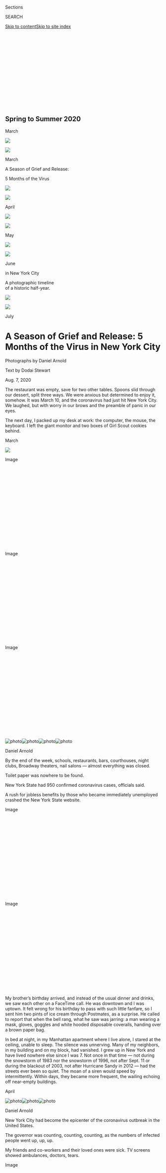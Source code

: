 <div id="app">

<div>

<div>

<div>

<div class="NYTAppHideMasthead css-ikk3s8 e1suatyy0">

<div class="section css-133zg39 e1suatyy2">

<div class="css-eph4ug er09x8g0">

<div class="css-6n7j50">

</div>

<span class="css-1dv1kvn">Sections</span>

<div class="css-10488qs">

<span class="css-1dv1kvn">SEARCH</span>

</div>

[Skip to content](#site-content)[Skip to site index](#site-index)

</div>

<div class="css-10698na e1huz5gh0">

</div>

</div>

</div>

</div>

<div data-aria-hidden="false">

<div id="site-content" role="main">

<div>

<div class="css-1aor85t" style="opacity:0.000000001;z-index:-1;visibility:hidden">

<div class="css-1hqnpie">

<div class="css-epjblv">

<span class="css-17xtcya">[Style](/section/style)</span><span class="css-x15j1o">|</span><span class="css-fwqvlz">A
Season of Grief and Release: 5 Months of the Virus in New York
City</span>

</div>

<div class="css-k008qs">

<div class="css-1iwv8en">

<span class="css-18z7m18"></span>

<div>

</div>

</div>

<span class="css-1n6z4y">https://nyti.ms/2PuJ8l1</span>

<div class="css-1705lsu">

<div class="css-4xjgmj">

<div class="css-4skfbu" role="toolbar" data-aria-label="Social Media Share buttons, Save button, and Comments Panel with current comment count" data-testid="share-tools">

  - 
  - 
  - 
  - 
    
    <div class="css-6n7j50">
    
    </div>

  - 
  - 

</div>

</div>

</div>

</div>

</div>

</div>

<div class="section meteredContent css-1r7ky0e" name="articleBody" itemprop="articleBody">

<div id="00NYC-HISTORIC-TOPPER" class="section interactive-content interactive-size-scoop css-1tqs9x0">

## Spring to Summer 2020

<div class="css-17ih8de interactive-body" data-sourceid="100000007270877">

<div class="g-story g-freebird g-max-limit" data-preview-slug="2020-08-03-nyc-spring-topper">

<div id="g-custom-elem" class="g-container g-dontshow">

<div class="g-container g-month-subheds">

March

</div>

</div>

<div id="g-custom-topper" class="g-container g-historic-topper">

<div class="g-asset g-image g-asset-width-full" style="">

<div role="img">

<div class="g-asset_inner">

![](https://static01.nyt.com/packages/flash/multimedia/ICONS/transparent.png)

![](https://static01.nyt.com/newsgraphics/2020/08/03/nyc-spring-topper/assets/images/march-2000.jpg)

</div>

</div>

<div class="g-source g-add-padding">

<span class="g-caption">March</span>

</div>

</div>

A Season of Grief and Release:

5 Months of the Virus

<div class="g-asset g-image g-asset-width-full" style="">

<div role="img">

<div class="g-asset_inner">

![](https://static01.nyt.com/packages/flash/multimedia/ICONS/transparent.png)

![](https://static01.nyt.com/newsgraphics/2020/08/03/nyc-spring-topper/assets/images/april-2000.jpg)

</div>

</div>

<div class="g-source g-add-padding">

<span class="g-caption">April</span>

</div>

</div>

<div class="g-asset g-image g-asset-width-full" style="">

<div role="img">

<div class="g-asset_inner">

![](https://static01.nyt.com/packages/flash/multimedia/ICONS/transparent.png)

![](https://static01.nyt.com/newsgraphics/2020/08/03/nyc-spring-topper/assets/images/may-alt-2000.jpg)

</div>

</div>

<div class="g-source g-add-padding">

<span class="g-caption">May</span>

</div>

</div>

<div class="g-asset g-image g-asset-width-full" style="">

<div role="img">

<div class="g-asset_inner">

![](https://static01.nyt.com/packages/flash/multimedia/ICONS/transparent.png)

![](https://static01.nyt.com/newsgraphics/2020/08/03/nyc-spring-topper/assets/images/june-2000.jpg)

</div>

</div>

<div class="g-source g-add-padding">

<span class="g-caption">June</span>

</div>

</div>

in New York City

A photographic timeline  
of a historic half-year.

<div class="g-asset g-image g-asset-width-full" style="">

<div role="img">

<div class="g-asset_inner">

![](https://static01.nyt.com/packages/flash/multimedia/ICONS/transparent.png)

![](https://static01.nyt.com/newsgraphics/2020/08/03/nyc-spring-topper/assets/images/july-2000.jpg)

</div>

</div>

<div class="g-source g-add-padding">

<span class="g-caption">July</span>

</div>

</div>

</div>

</div>

</div>

</div>

<div class="css-1fanzo5 StoryBodyCompanionColumn">

<div class="css-53u6y8">

<div class="css-1vkm6nb ehdk2mb0">

# A Season of Grief and Release: 5 Months of the Virus in New York City

</div>

<div class="css-1wlr991">

<div class="css-18e8msd">

<div class="css-1lhhykl epjyd6m0">

<div class="css-1baulvz">

Photographs by
<span class="css-1baulvz last-byline" itemprop="name">Daniel
Arnold</span>

Text by <span class="css-1baulvz last-byline" itemprop="name">Dodai
Stewart</span>

</div>

</div>

</div>

</div>

Aug. 7, 2020

The restaurant was empty, save for two other tables. Spoons slid through
our dessert, split three ways. We were anxious but determined to enjoy
it, somehow. It was March 10, and the coronavirus had just hit New York
City. We laughed, but with worry in our brows and the preamble of panic
in our eyes.

The next day, I packed up my desk at work: the computer, the mouse, the
keyboard. I left the giant monitor and two boxes of Girl Scout cookies
behind.

</div>

</div>

<div id="07nyc-historic-march" class="section interactive-content interactive-size-scoop css-dexdg0">

<div class="css-17ih8de interactive-body" data-sourceid="100000007274281">

<div class="g-container g-month-subheds">

March

</div>

</div>

</div>

<div class="css-79elbk" data-testid="photoviewer-wrapper">

<div class="css-z3e15g" data-testid="photoviewer-wrapper-hidden">

</div>

<div class="css-1a48zt4 ehw59r15" data-testid="photoviewer-children">

![](https://static01.nyt.com/images/2020/08/09/fashion/NYC-HISTORIC-MARCH1/NYC-HISTORIC-SPRING1-articleLarge.jpg?quality=75&auto=webp&disable=upscale)

</div>

</div>

<div class="css-a7yk8a e73j0it0">

<div class="css-1xdhyk6 erfvjey0">

<span class="css-1ly73wi e1tej78p0">Image</span>

<div class="css-zjzyr8">

<div data-testid="lazyimage-container" style="height:257.77777777777777px">

</div>

</div>

</div>

<div class="css-1xdhyk6 erfvjey0">

<span class="css-1ly73wi e1tej78p0">Image</span>

<div class="css-zjzyr8">

<div data-testid="lazyimage-container" style="height:257.77777777777777px">

</div>

</div>

</div>

</div>

<div class="css-79elbk" data-testid="photoviewer-wrapper">

<div class="css-z3e15g" data-testid="photoviewer-wrapper-hidden">

</div>

<div class="css-1a48zt4 ehw59r15" data-testid="photoviewer-children">

<div class="css-1xdhyk6 erfvjey0">

<span class="css-1ly73wi e1tej78p0">Image</span>

<div class="css-zjzyr8">

<div data-testid="lazyimage-container" style="height:256.4888888888889px">

</div>

</div>

</div>

</div>

</div>

<div id="scrolly-instance-1" class="css-72v2ez scrolly-container">

<div class="css-138aqwl">

<div class="css-i4j11y">

![photo](https://static01.nyt.com/images/2020/07/23/fashion/NYC-HISTORIC-MARCH-07/NYC-HISTORIC-MARCH-07-mobileMasterAt3x.jpg)![photo](https://static01.nyt.com/images/2020/07/23/fashion/NYC-HISTORIC-MARCH-10/NYC-HISTORIC-MARCH-10-mobileMasterAt3x.jpg)![photo](https://static01.nyt.com/images/2020/07/23/fashion/NYC-HISTORIC-MARCH-03/NYC-HISTORIC-MARCH-03-mobileMasterAt3x.jpg)![photo](https://static01.nyt.com/images/2020/08/09/fashion/NYC-HISTORIC-MARCH-09/NYC-HISTORIC-MARCH-09-mobileMasterAt3x.jpg)

Daniel Arnold

</div>

</div>

By the end of the week, schools, restaurants, bars, courthouses, night
clubs, Broadway theaters, nail salons — almost everything was closed.

Toilet paper was nowhere to be found.

New York State had 950 confirmed coronavirus cases, officials said.

A rush for jobless benefits by those who became immediately unemployed
crashed the New York State website.

</div>

<div class="css-79elbk" data-testid="photoviewer-wrapper">

<div class="css-z3e15g" data-testid="photoviewer-wrapper-hidden">

</div>

<div class="css-1a48zt4 ehw59r15" data-testid="photoviewer-children">

<div class="css-1xdhyk6 erfvjey0">

<span class="css-1ly73wi e1tej78p0">Image</span>

<div class="css-zjzyr8">

<div data-testid="lazyimage-container" style="height:258.4222222222222px">

</div>

</div>

</div>

</div>

</div>

<div class="css-79elbk" data-testid="photoviewer-wrapper">

<div class="css-z3e15g" data-testid="photoviewer-wrapper-hidden">

</div>

<div class="css-1a48zt4 ehw59r15" data-testid="photoviewer-children">

<div class="css-1xdhyk6 erfvjey0">

<span class="css-1ly73wi e1tej78p0">Image</span>

<div class="css-zjzyr8">

<div data-testid="lazyimage-container" style="height:258.4222222222222px">

</div>

</div>

</div>

</div>

</div>

<div class="css-1fanzo5 StoryBodyCompanionColumn">

<div class="css-53u6y8">

My brother’s birthday arrived, and instead of the usual dinner and
drinks, we saw each other on a FaceTime call. He was downtown and I was
uptown. It felt wrong for his birthday to pass with such little fanfare,
so I sent him two pints of ice cream through Postmates, as a surprise.
He called to report that when the bell rang, what he saw was jarring: a
man wearing a mask, gloves, goggles and white hooded disposable
coveralls, handing over a brown paper bag.

In bed at night, in my Manhattan apartment where I live alone, I stared
at the ceiling, unable to sleep. The silence was unnerving. Many of my
neighbors, in my building and on my block, had vanished. I grew up in
New York and have lived nowhere else since I was 7. Not once in that
time — not during the snowstorm of 1983 nor the snowstorm of 1996, not
after Sept. 11 or during the blackout of 2003, not after Hurricane Sandy
in 2012 — had the streets ever been so quiet. The moan of a siren would
speed by intermittently. Within days, they became more frequent, the
wailing echoing off near-empty buildings.

</div>

</div>

<div id="07nyc-historic-april" class="section interactive-content interactive-size-scoop css-dexdg0">

<div class="css-17ih8de interactive-body" data-sourceid="100000007274207">

<div class="g-container g-month-subheds">

April

</div>

</div>

</div>

<div id="scrolly-instance-2" class="css-72v2ez scrolly-container">

<div class="css-138aqwl">

<div class="css-i4j11y">

![photo](https://static01.nyt.com/images/2020/07/23/fashion/NYC-HISTORIC-APRIL/NYC-HISTORIC-APRIL-mobileMasterAt3x.jpg)![photo](https://static01.nyt.com/images/2020/08/09/fashion/NYC-HISTORIC-APRIL-02/NYC-HISTORIC-APRIL-02-mobileMasterAt3x-v2.jpg)![photo](https://static01.nyt.com/images/2020/08/09/fashion/NYC-HISTORIC-APRIL-05/NYC-HISTORIC-APRIL-05-mobileMasterAt3x.jpg)

Daniel Arnold

</div>

</div>

New York City had become the epicenter of the coronavirus outbreak in
the United States.

The governor was counting, counting, counting, as the numbers of
infected people went up, up, up.

My friends and co-workers and their loved ones were sick. TV screens
showed ambulances, doctors, tears.

</div>

<div class="css-79elbk" data-testid="photoviewer-wrapper">

<div class="css-z3e15g" data-testid="photoviewer-wrapper-hidden">

</div>

<div class="css-1a48zt4 ehw59r15" data-testid="photoviewer-children">

<div class="css-1xdhyk6 erfvjey0">

<span class="css-1ly73wi e1tej78p0">Image</span>

<div class="css-zjzyr8">

<div data-testid="lazyimage-container" style="height:257.77777777777777px">

</div>

</div>

</div>

</div>

</div>

<div class="css-79elbk" data-testid="photoviewer-wrapper">

<div class="css-z3e15g" data-testid="photoviewer-wrapper-hidden">

</div>

<div class="css-1a48zt4 ehw59r15" data-testid="photoviewer-children">

<div class="css-1xdhyk6 erfvjey0">

<span class="css-1ly73wi e1tej78p0">Image</span>

<div class="css-zjzyr8">

<div data-testid="lazyimage-container" style="height:258.4222222222222px">

</div>

</div>

</div>

</div>

</div>

<div class="css-a7yk8a e73j0it0">

<div class="css-1xdhyk6 erfvjey0">

<span class="css-1ly73wi e1tej78p0">Image</span>

<div class="css-zjzyr8">

<div data-testid="lazyimage-container" style="height:257.77777777777777px">

</div>

</div>

</div>

<div class="css-1xdhyk6 erfvjey0">

<span class="css-1ly73wi e1tej78p0">Image</span>

<div class="css-zjzyr8">

<div data-testid="lazyimage-container" style="height:257.77777777777777px">

</div>

</div>

</div>

</div>

<div class="css-79elbk" data-testid="photoviewer-wrapper">

<div class="css-z3e15g" data-testid="photoviewer-wrapper-hidden">

</div>

<div class="css-1a48zt4 ehw59r15" data-testid="photoviewer-children">

<div class="css-1xdhyk6 erfvjey0">

<span class="css-1ly73wi e1tej78p0">Image</span>

<div class="css-zjzyr8">

<div data-testid="lazyimage-container" style="height:258.4222222222222px">

</div>

</div>

</div>

</div>

</div>

<div class="css-79elbk" data-testid="photoviewer-wrapper">

<div class="css-z3e15g" data-testid="photoviewer-wrapper-hidden">

</div>

<div class="css-1a48zt4 ehw59r15" data-testid="photoviewer-children">

<div class="css-1xdhyk6 erfvjey0">

<span class="css-1ly73wi e1tej78p0">Image</span>

<div class="css-zjzyr8">

<div data-testid="lazyimage-container" style="height:258.4222222222222px">

</div>

</div>

</div>

</div>

</div>

<div class="css-1fanzo5 StoryBodyCompanionColumn">

<div class="css-53u6y8">

By the third week in April, there were [more
than 420,000](https://www.nytimes.com/2020/04/13/nyregion/coronavirus-new-york-update.html)
cases in New York. More than 30,000 people had died. I dug my
thermometer out of the toiletries drawer and kept it on my desk as I
worked, checking my temperature repeatedly, afraid the virus was somehow
sneaking up on me.

Delicate pink cherry blossoms unfurled in Central Park. I walked among
them, bandanna over my nose and mouth, taking pictures, hypervigilant of
staying at least 12 feet away from the other folks strolling.

Attending my first Zoom birthday party involved arranging comfortable
seating and flattering lighting, and smiling at the one-square-inch
rectangle of laptop screen that contained a pixelated version of the
birthday girl, even as the audio glitched.

</div>

</div>

<div id="07nyc-historic-may" class="section interactive-content interactive-size-scoop css-dexdg0">

<div class="css-17ih8de interactive-body" data-sourceid="100000007274208">

<div class="g-container g-month-subheds">

May

</div>

</div>

</div>

<div id="scrolly-instance-3" class="css-72v2ez scrolly-container">

<div class="css-138aqwl">

<div class="css-i4j11y">

![photo](https://static01.nyt.com/images/2020/08/09/fashion/00NYC-HISTORIC-MAY-20/00NYC-HISTORIC-MAY-20-mobileMasterAt3x-v2.jpg)![photo](https://static01.nyt.com/images/2020/07/24/fashion/00NYC-HISTORIC-MAY-02/00NYC-HISTORIC-MAY-02-mobileMasterAt3x.jpg)![photo](https://static01.nyt.com/images/2020/07/24/fashion/00NYC-HISTORIC-MAY-13/00NYC-HISTORIC-MAY-13-mobileMasterAt3x.jpg)![photo](https://static01.nyt.com/images/2020/07/24/fashion/00NYC-HISTORIC-MAY-24/00NYC-HISTORIC-MAY-24-mobileMasterAt3x-v2.jpg)

Daniel Arnold

</div>

</div>

May brought warmer weather, and the cases and deaths started dropping.

But the virus was killing Black and Latino people at double the rate.

There were equipment shortages at the hospitals, infections spreading in
prisons and jails.

In a livestream, the governor’s face appeared next to a slide with the
words “When is it over?”

</div>

<div class="css-a7yk8a e73j0it0">

<div class="css-1xdhyk6 erfvjey0">

<span class="css-1ly73wi e1tej78p0">Image</span>

<div class="css-zjzyr8">

<div data-testid="lazyimage-container" style="height:258.4222222222222px">

</div>

</div>

</div>

<div class="css-1xdhyk6 erfvjey0">

<span class="css-1ly73wi e1tej78p0">Image</span>

<div class="css-zjzyr8">

<div data-testid="lazyimage-container" style="height:258.4222222222222px">

</div>

</div>

</div>

</div>

<div class="css-79elbk" data-testid="photoviewer-wrapper">

<div class="css-z3e15g" data-testid="photoviewer-wrapper-hidden">

</div>

<div class="css-1a48zt4 ehw59r15" data-testid="photoviewer-children">

<div class="css-1xdhyk6 erfvjey0">

<span class="css-1ly73wi e1tej78p0">Image</span>

<div class="css-zjzyr8">

<div data-testid="lazyimage-container" style="height:258.4222222222222px">

</div>

</div>

</div>

</div>

</div>

<div class="css-1fanzo5 StoryBodyCompanionColumn">

<div class="css-53u6y8">

Birds chirped merrily as I edited articles about the virus’s impact in
New York, facing a “Rear Window”-style view where I saw no signs of life
except for the 7 p.m. clap. That’s when my friend who lives one flight
up would lean out of the window as far as she could around the child
safety guard, and I would do the same, until we could both see a sliver
of each other’s faces. We would wave, and shout: “Hiiii\!” Sometimes she
looked a bit haunted — her position as a physical therapist in a
hospital put her dangerously close to the I.C.U., and she would remove
her clothes in the hallway before going inside her apartment to join her
son and her mother. Three generations under one roof in the ghostly
city.

There were [bodies stacked in refrigerated
trucks](https://www.nytimes.com/2020/04/30/nyregion/coronavirus-nyc-funeral-home-morgue-bodies.html)
in Queens and [food lines a mile
long](https://www.nytimes.com/2020/04/30/nyregion/coronavirus-nj-hunger.html)
in New Jersey. A slew of small businesses shut down, including personal
favorites: Lucky Strike, Gem Spa, [Record
Mart](https://untappedcities.com/2020/06/10/closed-record-mart-manhattans-oldest-record-store-located-in-times-square-subway-station/).
Rent was due and jobless claims surged.

How does one mourn in isolation? How does one process grief for an
entire city?

</div>

</div>

<div id="scrolly-instance-4" class="css-72v2ez scrolly-container">

<div class="css-138aqwl">

<div class="css-i4j11y">

![photo](https://static01.nyt.com/images/2020/08/09/fashion/00NYC-HISTORIC-MAY-04/00NYC-HISTORIC-MAY-04-mobileMasterAt3x.jpg)![photo](https://static01.nyt.com/images/2020/07/24/fashion/00NYC-HISTORIC-MAY-08/00NYC-HISTORIC-MAY-08-mobileMasterAt3x-v2.jpg)![photo](https://static01.nyt.com/images/2020/07/24/fashion/00NYC-HISTORIC-MAY-03/00NYC-HISTORIC-MAY-03-mobileMasterAt3x-v2.jpg)![photo](https://static01.nyt.com/images/2020/07/24/fashion/00NYC-HISTORIC-MAY-06/00NYC-HISTORIC-MAY-06-mobileMasterAt3x.jpg)

Daniel Arnold

</div>

</div>

Graduations, proms, weddings canceled. Basketball hoops removed from
public parks.

The days became blurred by uniformity.

Wake up, sit at the computer, watch news conferences, eat dinner in
front of the evening news.

Weekends were for donning disposable gloves and a disposable mask (not
the nice mask used for dog walking) and venturing into the perilous
germ-minefields of the grocery store and the pharmacy.

</div>

<div class="css-79elbk" data-testid="photoviewer-wrapper">

<div class="css-z3e15g" data-testid="photoviewer-wrapper-hidden">

</div>

<div class="css-1a48zt4 ehw59r15" data-testid="photoviewer-children">

<div class="css-1xdhyk6 erfvjey0">

<span class="css-1ly73wi e1tej78p0">Image</span>

<div class="css-zjzyr8">

<div data-testid="lazyimage-container" style="height:258.4222222222222px">

</div>

</div>

</div>

</div>

</div>

<div class="css-a7yk8a e73j0it0">

<div class="css-1xdhyk6 erfvjey0">

<span class="css-1ly73wi e1tej78p0">Image</span>

<div class="css-zjzyr8">

<div data-testid="lazyimage-container" style="height:257.77777777777777px">

</div>

</div>

</div>

<div class="css-1xdhyk6 erfvjey0">

<span class="css-1ly73wi e1tej78p0">Image</span>

<div class="css-zjzyr8">

<div data-testid="lazyimage-container" style="height:258.4222222222222px">

</div>

</div>

</div>

</div>

<div class="css-79elbk" data-testid="photoviewer-wrapper">

<div class="css-z3e15g" data-testid="photoviewer-wrapper-hidden">

</div>

<div class="css-1a48zt4 ehw59r15" data-testid="photoviewer-children">

<div class="css-1xdhyk6 erfvjey0">

<span class="css-1ly73wi e1tej78p0">Image</span>

<div class="css-zjzyr8">

<div data-testid="lazyimage-container" style="height:258.4222222222222px">

</div>

</div>

</div>

<span class="css-cnj6d5 e1z0qqy90" itemprop="copyrightHolder"><span class="css-1ly73wi e1tej78p0">Credit...</span><span>Daniel
Arnold</span></span>

</div>

</div>

<div class="css-1fanzo5 StoryBodyCompanionColumn">

<div class="css-53u6y8">

I had spent decades as a die-hard New Yorker, defending my hometown
against the smack-talking of malcontents and come-latelys, and my heart
ached for my fellow citizens, for the transit workers and the funeral
directors, the unsheltered and the first responders.

Privately, I railed against my own internal upheaval, mad at how selfish
it sounded in my head: Did I still love the city if
[bars](https://www.nytimes.com/2020/05/21/nyregion/nyc-bars-coronavirus.html)
and museums were closed? If there were no plays, musicals or movies? No
Queens Night Market, no cocktails on the roof of the Met, no tennis
lessons in Central Park, no burlesque shows in Bushwick, no dim sum in
Chinatown, no Donna Summer dance parties in Bed-Stuy? If the spontaneity
of running into an old friend or making a brand-new one had evaporated?

In mid-May, there was talk of reopening. I hadn’t been on the subway in
over 75 days, and I couldn’t remember the last time I’d worn closed-toe
shoes or pants. (Caftans — day in, day out.) Seldom-seen gray hairs,
usually disguised expertly in a salon, met me in the mirror each
morning. Both my toenails and my dog’s were in desperate need of
professional help. I wondered if for my own birthday, in June, it might
be possible to do something sort of social.

Then, on Memorial Day, George Floyd died after being pinned under the
knee of a Minneapolis police officer.

</div>

</div>

<div class="css-79elbk" data-testid="photoviewer-wrapper">

<div class="css-z3e15g" data-testid="photoviewer-wrapper-hidden">

</div>

<div class="css-1a48zt4 ehw59r15" data-testid="photoviewer-children">

<div class="css-1xdhyk6 erfvjey0">

<span class="css-1ly73wi e1tej78p0">Image</span>

<div class="css-zjzyr8">

<div data-testid="lazyimage-container" style="height:258.4222222222222px">

</div>

</div>

</div>

</div>

</div>

<div id="07nyc-historic-june" class="section interactive-content interactive-size-scoop css-dexdg0">

<div class="css-17ih8de interactive-body" data-sourceid="100000007274209">

<div class="g-container g-month-subheds">

June

</div>

</div>

</div>

<div id="scrolly-instance-5" class="css-72v2ez scrolly-container">

<div class="css-138aqwl">

<div class="css-i4j11y">

![photo](https://static01.nyt.com/images/2020/08/09/fashion/00NYC-HISTORIC-JUNE-16/00NYC-HISTORIC-JUNE-16-mobileMasterAt3x.jpg)![photo](https://static01.nyt.com/images/2020/07/24/fashion/00NYC-HISTORIC-JUNE-02/00NYC-HISTORIC-JUNE-02-mobileMasterAt3x.jpg)![photo](https://static01.nyt.com/images/2020/08/09/fashion/00NYC-HISTORIC-JUNE-13/00NYC-HISTORIC-JUNE-13-mobileMasterAt3x.jpg)![photo](https://static01.nyt.com/images/2020/07/24/fashion/00NYC-HISTORIC-JUNE/00NYC-HISTORIC-JUNE-mobileMasterAt3x.jpg)

Daniel Arnold

</div>

</div>

Demonstrations exploded around the country and in New York. It felt like
something had been unleashed.

At first it seemed ominous.

I watched on the Citizen app as a succession of reports came in: A fire
was set, then a store was broken into, one after another, in a line
across NoHo and Soho.

But as the week went on, it was clear that this was an anomaly. The
protests were largely peaceful, though passionate.

</div>

<div class="css-79elbk" data-testid="photoviewer-wrapper">

<div class="css-z3e15g" data-testid="photoviewer-wrapper-hidden">

</div>

<div class="css-1a48zt4 ehw59r15" data-testid="photoviewer-children">

<div class="css-1xdhyk6 erfvjey0">

<span class="css-1ly73wi e1tej78p0">Image</span>

<div class="css-zjzyr8">

<div data-testid="lazyimage-container" style="height:258.4222222222222px">

</div>

</div>

</div>

</div>

</div>

<div class="css-a7yk8a e73j0it0">

<div class="css-1xdhyk6 erfvjey0">

<span class="css-1ly73wi e1tej78p0">Image</span>

<div class="css-zjzyr8">

<div data-testid="lazyimage-container" style="height:258.4222222222222px">

</div>

</div>

</div>

<div class="css-1xdhyk6 erfvjey0">

<span class="css-1ly73wi e1tej78p0">Image</span>

<div class="css-zjzyr8">

<div data-testid="lazyimage-container" style="height:258.4222222222222px">

</div>

</div>

</div>

</div>

<div class="css-79elbk" data-testid="photoviewer-wrapper">

<div class="css-z3e15g" data-testid="photoviewer-wrapper-hidden">

</div>

<div class="css-1a48zt4 ehw59r15" data-testid="photoviewer-children">

<div class="css-1xdhyk6 erfvjey0">

<span class="css-1ly73wi e1tej78p0">Image</span>

<div class="css-zjzyr8">

<div data-testid="lazyimage-container" style="height:258.4222222222222px">

</div>

</div>

</div>

</div>

</div>

<div id="scrolly-instance-6" class="css-72v2ez scrolly-container">

<div class="css-138aqwl">

<div class="css-i4j11y">

![photo](https://static01.nyt.com/images/2020/07/24/fashion/00NYC-HISTORIC-JUNE-06/00NYC-HISTORIC-JUNE-06-mobileMasterAt3x.jpg)![photo](https://static01.nyt.com/images/2020/07/24/fashion/00NYC-HISTORIC-JUNE-05/00NYC-HISTORIC-JUNE-05-mobileMasterAt3x.jpg)![photo](https://static01.nyt.com/images/2020/07/24/fashion/00NYC-HISTORIC-JUNE-07/00NYC-HISTORIC-JUNE-07-mobileMasterAt3x.jpg)![photo](https://static01.nyt.com/images/2020/07/24/fashion/00NYC-HISTORIC-JUNE-04/00NYC-HISTORIC-JUNE-04-mobileMasterAt3x-v2.jpg)![photo](https://static01.nyt.com/images/2020/07/24/fashion/00NYC-HISTORIC-JUNE-11/00NYC-HISTORIC-JUNE-11-mobileMasterAt3x-v2.jpg)

Daniel Arnold

</div>

</div>

On my birthday, I stood in front of Gracie Mansion and filmed hundreds
of people sitting, silently, their fists in the air, for more than half
an hour.

There were demonstrations by day and fireworks all night.

In a way, it felt like proof: New York had not been conquered.

Twenty-three thousand had died of coronavirus, more than the seating
capacity of Madison Square Garden.

Still, thousands filled the streets to demand an end to police violence
against Black people.

</div>

<div class="css-79elbk" data-testid="photoviewer-wrapper">

<div class="css-z3e15g" data-testid="photoviewer-wrapper-hidden">

</div>

<div class="css-1a48zt4 ehw59r15" data-testid="photoviewer-children">

<div class="css-1xdhyk6 erfvjey0">

<span class="css-1ly73wi e1tej78p0">Image</span>

<div class="css-zjzyr8">

<div data-testid="lazyimage-container" style="height:257.77777777777777px">

</div>

</div>

</div>

</div>

</div>

<div class="css-a7yk8a e73j0it0">

<div class="css-1xdhyk6 erfvjey0">

<span class="css-1ly73wi e1tej78p0">Image</span>

<div class="css-zjzyr8">

<div data-testid="lazyimage-container" style="height:258.4222222222222px">

</div>

</div>

</div>

<span class="css-16f3y1r e13ogyst0" data-aria-hidden="true"> ****
</span>

<div class="css-1xdhyk6 erfvjey0">

<span class="css-1ly73wi e1tej78p0">Image</span>

<div class="css-zjzyr8">

<div data-testid="lazyimage-container" style="height:258.4222222222222px">

</div>

</div>

</div>

</div>

<div class="css-79elbk" data-testid="photoviewer-wrapper">

<div class="css-z3e15g" data-testid="photoviewer-wrapper-hidden">

</div>

<div class="css-1a48zt4 ehw59r15" data-testid="photoviewer-children">

<div class="css-1xdhyk6 erfvjey0">

<span class="css-1ly73wi e1tej78p0">Image</span>

<div class="css-zjzyr8">

<div data-testid="lazyimage-container" style="height:258.4222222222222px">

</div>

</div>

</div>

</div>

</div>

<div class="css-1fanzo5 StoryBodyCompanionColumn">

<div class="css-53u6y8">

Following the demonstrations and late-night destruction — shattered
windows and stolen merchandise — the mayor instituted a curfew.

It was New York City’s first curfew since World War II.

The protests continued, day after day. Doctors and nurses knelt in Times
Square with raised fists; thousands of cyclists pedaled while shouting
“no justice, no peace.”

Encounters with the authorities were captured by protesters and shared
on social media. A police officer was suspended after video emerged of
him pushing a woman to the ground in Brooklyn. Another officer was
suspended for pulling down a man’s face mask and spraying pepper spray
directly in his face.

The cases of the virus in the city kept dropping.

</div>

</div>

<div class="css-79elbk" data-testid="photoviewer-wrapper">

<div class="css-z3e15g" data-testid="photoviewer-wrapper-hidden">

</div>

<div class="css-1a48zt4 ehw59r15" data-testid="photoviewer-children">

<div class="css-1xdhyk6 erfvjey0">

<span class="css-1ly73wi e1tej78p0">Image</span>

<div class="css-zjzyr8">

<div data-testid="lazyimage-container" style="height:258.4222222222222px">

</div>

</div>

</div>

</div>

</div>

<div id="07nyc-historic-july" class="section interactive-content interactive-size-scoop css-dexdg0">

<div class="css-17ih8de interactive-body" data-sourceid="100000007274211">

<div class="g-container g-month-subheds">

July

</div>

</div>

</div>

<div id="scrolly-instance-7" class="css-72v2ez scrolly-container">

<div class="css-138aqwl">

<div class="css-i4j11y">

![photo](https://static01.nyt.com/images/2020/08/09/fashion/00NYC-HISTORIC-JULY-02/00NYC-HISTORIC-JULY-02-mobileMasterAt3x.jpg)![photo](https://static01.nyt.com/images/2020/07/27/fashion/00NYC-HISTORIC-JULY-09/00NYC-HISTORIC-JULY-09-mobileMasterAt3x.jpg)![photo](https://static01.nyt.com/images/2020/07/27/fashion/00NYC-HISTORIC-JULY/00NYC-HISTORIC-JULY-mobileMasterAt3x.jpg)![photo](https://static01.nyt.com/images/2020/07/27/fashion/00NYC-HISTORIC-JULY-06/00NYC-HISTORIC-JULY-06-mobileMasterAt3x.jpg)![photo](https://static01.nyt.com/images/2020/07/27/fashion/00NYC-HISTORIC-JULY-13/00NYC-HISTORIC-JULY-13-mobileMasterAt3x-v2.jpg)

Daniel Arnold

</div>

</div>

At some point it dawned on me that I was working as an editor at the New
York Times, on the New York desk, during a gigantic moment in New York’s
history.

We’d started a daily live briefing in March.

And we had continuously updated it throughout each day, keeping it going
for nearly three months, seven days a week.

“We did it,” the governor said in the middle of June.

“This is one of the best days for New York since we started.”

</div>

<div class="css-79elbk" data-testid="photoviewer-wrapper">

<div class="css-z3e15g" data-testid="photoviewer-wrapper-hidden">

</div>

<div class="css-1a48zt4 ehw59r15" data-testid="photoviewer-children">

<div class="css-1xdhyk6 erfvjey0">

<span class="css-1ly73wi e1tej78p0">Image</span>

<div class="css-zjzyr8">

<div data-testid="lazyimage-container" style="height:257.77777777777777px">

</div>

</div>

</div>

</div>

</div>

<div class="css-a7yk8a e73j0it0">

<div class="css-1xdhyk6 erfvjey0">

<span class="css-1ly73wi e1tej78p0">Image</span>

<div class="css-zjzyr8">

<div data-testid="lazyimage-container" style="height:257.77777777777777px">

</div>

</div>

</div>

<div class="css-1xdhyk6 erfvjey0">

<span class="css-1ly73wi e1tej78p0">Image</span>

<div class="css-zjzyr8">

<div data-testid="lazyimage-container" style="height:258.4222222222222px">

</div>

</div>

</div>

</div>

<div class="css-79elbk" data-testid="photoviewer-wrapper">

<div class="css-z3e15g" data-testid="photoviewer-wrapper-hidden">

</div>

<div class="css-1a48zt4 ehw59r15" data-testid="photoviewer-children">

<div class="css-1xdhyk6 erfvjey0">

<span class="css-1ly73wi e1tej78p0">Image</span>

<div class="css-zjzyr8">

<div data-testid="lazyimage-container" style="height:258.4222222222222px">

</div>

</div>

</div>

</div>

</div>

<div class="css-79elbk" data-testid="photoviewer-wrapper">

<div class="css-z3e15g" data-testid="photoviewer-wrapper-hidden">

</div>

<div class="css-1a48zt4 ehw59r15" data-testid="photoviewer-children">

<div class="css-1xdhyk6 erfvjey0">

<span class="css-1ly73wi e1tej78p0">Image</span>

<div class="css-zjzyr8">

<div data-testid="lazyimage-container" style="height:258.4222222222222px">

</div>

</div>

</div>

</div>

</div>

<div class="css-1fanzo5 StoryBodyCompanionColumn">

<div class="css-53u6y8">

In July, [we hit
Phase 3](https://www.nytimes.com/2020/07/06/nyregion/nyc-phase-3-reopening-coronavirus.html):
Restaurant dining
([outdoors](https://www.nytimes.com/2020/06/23/dining/outdoor-restaurants-nyc-coronavirus.html))
returned. Pedicures were back. Beaches
[opened](https://www.nytimes.com/interactive/2020/07/07/nyregion/nyc-beaches-open.html?smid=nytcore-ios-share),
then
[pools](https://www.nytimes.com/2020/07/24/nyregion/nyc-pools-open.html).
There were kids eating Italian ices in the street and [men opening up
fire
hydrants](https://www.tiktok.com/@colita03/video/6854966008730389766).
It felt like the Old New York.

It’s not, of course.

I don’t know when I’ll ever share dessert in a restaurant again.

The city has changed, the people have changed. The country has changed.
The world has changed. We walk outside masked, coated in a residue of
terror and grief.

</div>

</div>

<div class="css-79elbk" data-testid="photoviewer-wrapper">

<div class="css-z3e15g" data-testid="photoviewer-wrapper-hidden">

</div>

<div class="css-1a48zt4 ehw59r15" data-testid="photoviewer-children">

<div class="css-1xdhyk6 erfvjey0">

<span class="css-1ly73wi e1tej78p0">Image</span>

<div class="css-zjzyr8">

<div data-testid="lazyimage-container" style="height:258.4222222222222px">

</div>

</div>

</div>

</div>

</div>

<div class="css-79elbk" data-testid="photoviewer-wrapper">

<div class="css-z3e15g" data-testid="photoviewer-wrapper-hidden">

</div>

<div class="css-1a48zt4 ehw59r15" data-testid="photoviewer-children">

<div class="css-1xdhyk6 erfvjey0">

<span class="css-1ly73wi e1tej78p0">Image</span>

<div class="css-zjzyr8">

<div data-testid="lazyimage-container" style="height:258.4222222222222px">

</div>

</div>

</div>

</div>

</div>

<div class="css-79elbk" data-testid="photoviewer-wrapper">

<div class="css-z3e15g" data-testid="photoviewer-wrapper-hidden">

</div>

<div class="css-1a48zt4 ehw59r15" data-testid="photoviewer-children">

<div class="css-1xdhyk6 erfvjey0">

<span class="css-1ly73wi e1tej78p0">Image</span>

<div class="css-zjzyr8">

<div data-testid="lazyimage-container" style="height:257.77777777777777px">

</div>

</div>

</div>

</div>

</div>

<div class="css-1fanzo5 StoryBodyCompanionColumn">

<div class="css-53u6y8">

But on July 22, I saw a metaphor in [a video on
Twitter](https://twitter.com/_Mikey_Cee/status/1286074510488350720), and
it’s cheesy, but I took it as a sign.

During a thunderstorm, lightning struck the Statue of Liberty, the bolt
slicing through an immense and menacing cloud. The statue stood
steadfast and unmovable. She didn’t budge an inch.

</div>

</div>

<div class="css-79elbk" data-testid="photoviewer-wrapper">

<div class="css-z3e15g" data-testid="photoviewer-wrapper-hidden">

</div>

<div class="css-1a48zt4 ehw59r15" data-testid="photoviewer-children">

<div class="css-1xdhyk6 erfvjey0">

<span class="css-1ly73wi e1tej78p0">Image</span>

<div class="css-zjzyr8">

<div data-testid="lazyimage-container" style="height:258.4222222222222px">

</div>

</div>

</div>

</div>

</div>

<div class="css-1fanzo5 StoryBodyCompanionColumn">

<div class="css-53u6y8">

-----

Produced by Eve Lyons, Natalie Shutler and Tracy Ma.

Daniel Arnold is a photographer in New York. Dodai Stewart is a deputy
editor on the Metro desk of The Times.

</div>

</div>

</div>

<div>

</div>

<div>

</div>

<div>

</div>

<div>

<div id="bottom-wrapper" class="css-1ede5it">

<div id="bottom-slug" class="css-l9onyx">

Advertisement

</div>

[Continue reading the main story](#after-bottom)

<div id="bottom" class="ad bottom-wrapper" style="text-align:center;height:100%;display:block;min-height:90px">

</div>

<div id="after-bottom">

</div>

</div>

</div>

</div>

</div>

## Site Index

<div>

</div>

## Site Information Navigation

  - [© <span>2020</span> <span>The New York Times
    Company</span>](https://help.nytimes.com/hc/en-us/articles/115014792127-Copyright-notice)

<!-- end list -->

  - [NYTCo](https://www.nytco.com/)
  - [Contact
    Us](https://help.nytimes.com/hc/en-us/articles/115015385887-Contact-Us)
  - [Work with us](https://www.nytco.com/careers/)
  - [Advertise](https://nytmediakit.com/)
  - [T Brand Studio](http://www.tbrandstudio.com/)
  - [Your Ad
    Choices](https://www.nytimes.com/privacy/cookie-policy#how-do-i-manage-trackers)
  - [Privacy](https://www.nytimes.com/privacy)
  - [Terms of
    Service](https://help.nytimes.com/hc/en-us/articles/115014893428-Terms-of-service)
  - [Terms of
    Sale](https://help.nytimes.com/hc/en-us/articles/115014893968-Terms-of-sale)
  - [Site Map](https://spiderbites.nytimes.com)
  - [Help](https://help.nytimes.com/hc/en-us)
  - [Subscriptions](https://www.nytimes.com/subscription?campaignId=37WXW)

</div>

</div>

</div>

</div>
